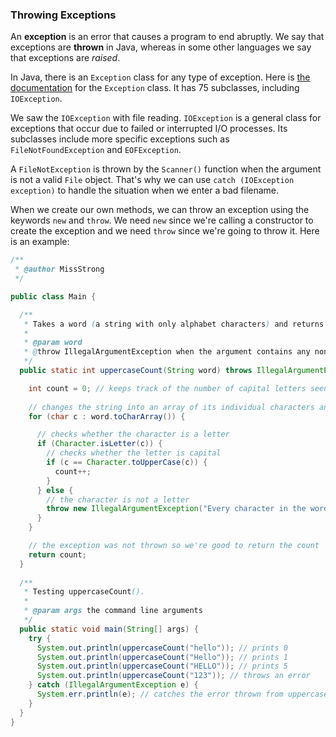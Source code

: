 <!-- # [Link to video.]() -->

### Throwing Exceptions

An **exception** is an error that causes a program to end abruptly. We say that exceptions are **thrown** in Java, whereas in some other languages we say that exceptions are *raised*.

In Java, there is an `Exception` class for any type of exception. Here is [the documentation](https://docs.oracle.com/javase/8/docs/api/index.html?java/lang/Exception.html) for the `Exception` class. It has 75 subclasses, including `IOException`.

We saw the `IOException` with file reading. `IOException` is a general class for exceptions that occur due to failed or interrupted I/O processes. Its subclasses include more specific exceptions such as `FileNotFoundException` and `EOFException`.

A `FileNotException` is thrown by the `Scanner()` function when the argument is not a valid `File` object. That's why we can use `catch (IOException exception)` to handle the situation when we enter a bad filename.

When we create our own methods, we can throw an exception using the keywords `new` and `throw`. We need `new` since we're calling a constructor to create the exception and we need `throw` since we're going to throw it. Here is an example:

```java
/**
 * @author MissStrong
 */

public class Main {

  /**
   * Takes a word (a string with only alphabet characters) and returns the number of capital letters in it.
   *
   * @param word
   * @throw IllegalArgumentException when the argument contains any non-alphabet characters
   */
  public static int uppercaseCount(String word) throws IllegalArgumentException {

    int count = 0; // keeps track of the number of capital letters seen so far
    
    // changes the string into an array of its individual characters and loops through them
    for (char c : word.toCharArray()) {

      // checks whether the character is a letter
      if (Character.isLetter(c)) {
        // checks whether the letter is capital
        if (c == Character.toUpperCase(c)) {
          count++;
        }
      } else {
        // the character is not a letter
        throw new IllegalArgumentException("Every character in the word must be an alphabet charcacter.");
      }
    }

    // the exception was not thrown so we're good to return the count
    return count;
  }
  
  /**
   * Testing uppercaseCount().
   *
   * @param args the command line arguments
   */
  public static void main(String[] args) {
    try {
      System.out.println(uppercaseCount("hello")); // prints 0
      System.out.println(uppercaseCount("Hello")); // prints 1
      System.out.println(uppercaseCount("HELLO")); // prints 5
      System.out.println(uppercaseCount("123")); // throws an error
    } catch (IllegalArgumentException e) {
      System.err.println(e); // catches the error thrown from uppercaseCount("123")
    }
  } 
} 
```
